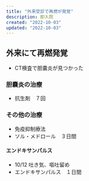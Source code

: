 ```yaml
---
title: "外来受診で再燃が発覚"
description: 即入院
created: "2022-10-03"
updated: "2022-10-03"
---
```


## 外来にて再燃発覚

- CT検査で胆嚢炎が見つかった

### 胆嚢炎の治療

- 抗生剤　７回

### その他の治療

- 免疫抑制療法
- ソル・メドロール　３日間

#### エンドキサンパルス

- 10/12 吐き気、嘔吐留め
- エンドキサンパルス　１日間

